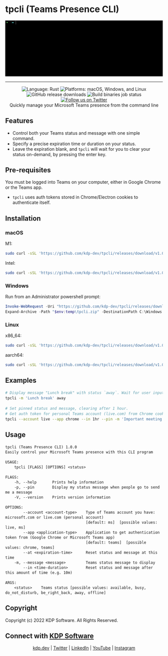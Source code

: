 # tpcli (Teams Presence CLI)

<p align="center">
  <img alt="tpcli demo gif" src="img/tpcli_demo.gif">
</p>
<hr>
<p align="center">
  <img alt="Language: Rust" src="https://img.shields.io/badge/language-Rust-orange">
  <img alt="Platforms: macOS, Windows, and Linux" src="https://img.shields.io/badge/platform-macOS%20%7C%20Windows%20%7C%20Linux-blue">
  <img alt="GitHub release downloads" src="https://img.shields.io/github/downloads/kdp-dev/tpcli/v1.0.0/total">
  <img alt="Build binaries job status" src="https://github.com/kdp-dev/tpcli/actions/workflows/ci.yaml/badge.svg">
  <a href="https://twitter.com/kdp_dev"><img alt="Follow us on Twitter" src="https://img.shields.io/twitter/follow/kdp_dev?style=social"></a><br>
  Quickly manage your Microsoft Teams presence from the command line
</p>

## Features

- Control both your Teams status and message with one simple command.
- Specify a precise expiration time or duration on your status.
- Leave the expiration blank, and `tpcli` will wait for you to clear your status on-demand, by pressing the enter key.

## Pre-requisites

You must be logged into Teams on your computer, either in Google Chrome or the Teams app.

- `tpcli` uses auth tokens stored in Chrome/Electron cookies to authenticate itself.

## Installation

### macOS

M1:

```bash
sudo curl -sSL 'https://github.com/kdp-dev/tpcli/releases/download/v1.0.0/tpcli-aarch64-apple-darwin.tgz' | sudo tar xzv -C /usr/local/bin
```

Intel:

```bash
sudo curl -sSL 'https://github.com/kdp-dev/tpcli/releases/download/v1.0.0/tpcli-x86_64-apple-darwin.tgz' | sudo tar xzv -C /usr/local/bin
```

### Windows

Run from an Administrator powershell prompt:

```powershell
Invoke-WebRequest -Uri "https://github.com/kdp-dev/tpcli/releases/download/v1.0.0/tpcli-x86_64-pc-windows-msvc.zip" -OutFile "$env:temp\tpcli.zip"
Expand-Archive -Path "$env:temp\tpcli.zip" -DestinationPath C:\Windows
```

### Linux

x86_64:

```bash
sudo curl -sSL 'https://github.com/kdp-dev/tpcli/releases/download/v1.0.0/tpcli-x86_64-unknown-linux-musl.tgz' | sudo tar xzv -C /usr/local/bin
```

aarch64:

```bash
sudo curl -sSL 'https://github.com/kdp-dev/tpcli/releases/download/v1.0.0/tpcli-aarch64-unknown-linux-musl.tgz' | sudo tar xzv -C /usr/local/bin
```

## Examples

```bash
# Display message "Lunch break" with status `away`. Wait for user input to clear.
tpcli -m 'Lunch break' away

# Set pinned status and message, clearing after 1 hour.
# Get auth token for personal Teams account (live.com) from Chrome cookies
tpcli --account live --app chrome --in 1hr --pin -m 'Important meeting' do_not_disturb
```

## Usage

```
tpcli (Teams Presence CLI) 1.0.0
Easily control your Microsoft Teams presence with this CLI program

USAGE:
    tpcli [FLAGS] [OPTIONS] <status>

FLAGS:
    -h, --help       Prints help information
    -p, --pin        Display my status message when people go to send me a message
    -V, --version    Prints version information

OPTIONS:
        --account <account-type>    Type of Teams account you have: microsoft.com or live.com (personal account)
                                    [default: ms]  [possible values: live, ms]
        --app <application-type>    Application to get authentication token from (Google Chrome or Microsoft Teams app)
                                    [default: teams]  [possible values: chrome, teams]
        --at <expiration-time>      Reset status and message at this time
    -m, --message <message>         Teams status message to display
        --in <time-duration>        Reset status and message after this amount of time (e.g. 10m)

ARGS:
    <status>    Teams status [possible values: available, busy, do_not_disturb, be_right_back, away, offline]
```

## Copyright

Copyright (c) 2022 KDP Software. All Rights Reserved.

## Connect with [KDP Software](https://kdp.dev)

<p align="center">
  <a href="https://kdp.dev">kdp.dev</a>
  | <a href="https://twitter.com/kdp_dev">Twitter</a>
  | <a href="https://www.linkedin.com/company/kdp-software/">LinkedIn</a>
  | <a href="https://www.youtube.com/channel/UCOKUOMU1cSvcgnyga8atl-g">YouTube</a>
  | <a href="https://www.instagram.com/kdp_software/">Instagram</a>
</p>

